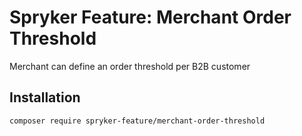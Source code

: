 # Spryker Feature: Merchant Order Threshold

Merchant can define an order threshold per B2B customer

## Installation

```
composer require spryker-feature/merchant-order-threshold
```
